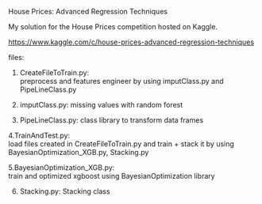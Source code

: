 House Prices: Advanced Regression Techniques

My solution for the House Prices competition hosted on Kaggle.

https://www.kaggle.com/c/house-prices-advanced-regression-techniques



files:
1. CreateFileToTrain.py:  
   preprocess and features engineer by using imputClass.py and  PipeLineClass.py

2. imputClass.py: 
   missing values with random forest
   
3. PipeLineClass.py: 
   class library to transform data frames   
   
4.TrainAndTest.py:   
   load files created in CreateFileToTrain.py and train + stack it by using BayesianOptimization_XGB.py, Stacking.py
   
5.BayesianOptimization_XGB.py:  
  train and optimized xgboost using BayesianOptimization library
  
6. Stacking.py: 
   Stacking class
